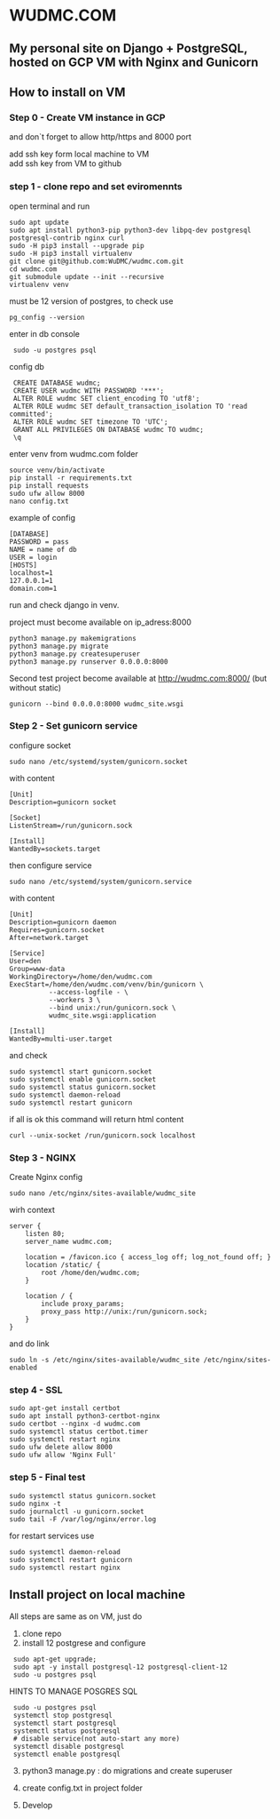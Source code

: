 # WUDMC.COM
## My personal site on Django + PostgreSQL, hosted on GCP VM with Nginx and Gunicorn


## How to install on VM
### Step 0 - Create VM instance in GCP
and don`t forget to allow http/https and 8000 port

add ssh key form local machine to VM  
add ssh key from VM to github


### step 1 - clone repo and set eviromennts
open terminal and run
```
sudo apt update
sudo apt install python3-pip python3-dev libpq-dev postgresql postgresql-contrib nginx curl
sudo -H pip3 install --upgrade pip
sudo -H pip3 install virtualenv
git clone git@github.com:WuDMC/wudmc.com.git
cd wudmc.com
git submodule update --init --recursive
virtualenv venv

```
must be 12 version of postgres, to check use
```
pg_config --version
```
enter in db console 
```commandline
 sudo -u postgres psql
 ```
config db
```
 CREATE DATABASE wudmc;
 CREATE USER wudmc WITH PASSWORD '***';
 ALTER ROLE wudmc SET client_encoding TO 'utf8';
 ALTER ROLE wudmc SET default_transaction_isolation TO 'read committed';
 ALTER ROLE wudmc SET timezone TO 'UTC';
 GRANT ALL PRIVILEGES ON DATABASE wudmc TO wudmc;
 \q
```

enter venv from wudmc.com folder
```
source venv/bin/activate
pip install -r requirements.txt
pip install requests
sudo ufw allow 8000
nano config.txt 
```
example of config 
```
[DATABASE]
PASSWORD = pass
NAME = name of db
USER = login
[HOSTS]
localhost=1
127.0.0.1=1
domain.com=1
```
run and check django in venv. 

project must become available on ip_adress:8000  

```commandline
python3 manage.py makemigrations
python3 manage.py migrate
python3 manage.py createsuperuser
python3 manage.py runserver 0.0.0.0:8000
```

Second test project become available at http://wudmc.com:8000/ (but without static)
```commandline
gunicorn --bind 0.0.0.0:8000 wudmc_site.wsgi
```

### Step 2 - Set gunicorn service
configure socket
```commandline
sudo nano /etc/systemd/system/gunicorn.socket
```
with content
```commandline
[Unit]
Description=gunicorn socket

[Socket]
ListenStream=/run/gunicorn.sock

[Install]
WantedBy=sockets.target

```
then configure service
```
sudo nano /etc/systemd/system/gunicorn.service
```
with content
```
[Unit]
Description=gunicorn daemon
Requires=gunicorn.socket
After=network.target

[Service]
User=den  
Group=www-data
WorkingDirectory=/home/den/wudmc.com
ExecStart=/home/den/wudmc.com/venv/bin/gunicorn \
          --access-logfile - \
          --workers 3 \
          --bind unix:/run/gunicorn.sock \
          wudmc_site.wsgi:application

[Install]
WantedBy=multi-user.target
```

and check 
```commandline
sudo systemctl start gunicorn.socket
sudo systemctl enable gunicorn.socket
sudo systemctl status gunicorn.socket
sudo systemctl daemon-reload
sudo systemctl restart gunicorn
```
if all is ok this command will return html content
```commandline
curl --unix-socket /run/gunicorn.sock localhost
```
### Step 3 - NGINX
Create Nginx config
```
sudo nano /etc/nginx/sites-available/wudmc_site
```
wirh context
```
server {
    listen 80;
    server_name wudmc.com;

    location = /favicon.ico { access_log off; log_not_found off; }
    location /static/ {
        root /home/den/wudmc.com;
    }

    location / {
        include proxy_params;
        proxy_pass http://unix:/run/gunicorn.sock;
    }
}
```

and do link
```commandline
sudo ln -s /etc/nginx/sites-available/wudmc_site /etc/nginx/sites-enabled
```
### step 4 - SSL

```commandline
sudo apt-get install certbot
sudo apt install python3-certbot-nginx
sudo certbot --nginx -d wudmc.com
sudo systemctl status certbot.timer
sudo systemctl restart nginx
sudo ufw delete allow 8000
sudo ufw allow 'Nginx Full'

```

### step 5 - Final test

```commandline
sudo systemctl status gunicorn.socket
sudo nginx -t
sudo journalctl -u gunicorn.socket
sudo tail -F /var/log/nginx/error.log

```
for restart services use
```commandline
sudo systemctl daemon-reload
sudo systemctl restart gunicorn
sudo systemctl restart nginx
```

## Install project on local machine 
All steps are same as on VM, just do
1. clone repo
2. install 12 postgrese and configure
```commandline
 sudo apt-get upgrade;
 sudo apt -y install postgresql-12 postgresql-client-12
 sudo -u postgres psql
```
HINTS TO MANAGE POSGRES SQL
```commandline
 sudo -u postgres psql
 systemctl stop postgresql
 systemctl start postgresql
 systemctl status postgresql
 # disable service(not auto-start any more)
 systemctl disable postgresql
 systemctl enable postgresql
```

3. python3 manage.py  : do migrations and create superuser

4. create config.txt in project folder

5. Develop
